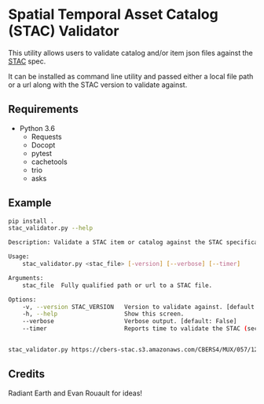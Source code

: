 # Spatial Temporal Asset Catalog (STAC) Validator

This utility allows users to validate catalog and/or item json files against the [STAC](https://github.com/radiantearth/stac-spec) spec.

It can be installed as command line utility and passed either a local file path or a url along with the STAC version to validate against.

## Requirements

* Python 3.6
    * Requests
    * Docopt
    * pytest
    * cachetools
    * trio
    * asks

## Example

```bash
pip install .
stac_validator.py --help

Description: Validate a STAC item or catalog against the STAC specification.

Usage:
    stac_validator.py <stac_file> [-version] [--verbose] [--timer]

Arguments:
    stac_file  Fully qualified path or url to a STAC file.

Options:
    -v, --version STAC_VERSION   Version to validate against. [default: master]
    -h, --help                   Show this screen.
    --verbose                    Verbose output. [default: False]
    --timer                      Reports time to validate the STAC (seconds)


stac_validator.py https://cbers-stac.s3.amazonaws.com/CBERS4/MUX/057/122/catalog.json -v v0.5.2
```

## Credits
Radiant Earth and Evan Rouault for ideas!